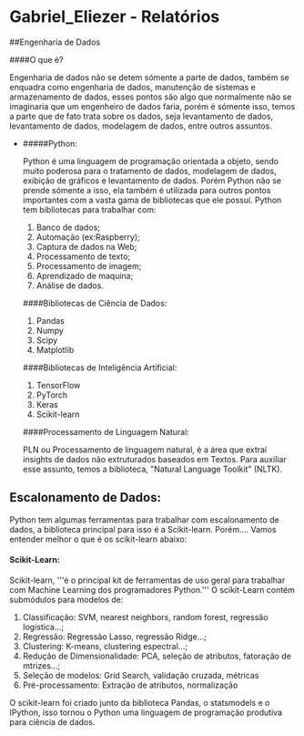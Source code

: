 # Gabriel_Eliezer - Relatórios

##Engenharia de Dados

####O que é?

  Engenharia de dados não se detem sómente a parte de dados, também se enquadra como engenharia de dados, manutenção de sistemas e armazenamento de dados, esses pontos são algo que normalmente não se imaginaria que um engenheiro de dados faria, porém é sómente isso, temos a parte que de fato trata sobre os dados, seja levantamento de dados, levantamento de dados, modelagem de dados, entre outros assuntos.

- #####Python:

  Python é uma linguagem de programação orientada a objeto, sendo muito poderosa para o tratamento de dados, modelagem de dados, exibição de gráficos e levantamento de dados. Porém Python não se prende sómente a isso, ela também é utilizada para outros pontos importantes com a vasta gama de bibliotecas que ele possuí. Python tem bibliotecas para trabalhar com:

  1) Banco de dados;
  2) Automação (ex:Raspberry);
  3) Captura de dados na Web;
  4) Processamento de texto;
  5) Processamento de imagem;
  6) Aprendizado de maquina;
  7) Análise de dados.
 
  ####Bibliotecas de Ciência de Dados:

  1) Pandas
  2) Numpy
  3) Scipy
  4) Matplotlib
 
  ####Bibliotecas de Inteligência Artificial:

  1) TensorFlow
  2) PyTorch
  3) Keras
  4) Scikit-learn
 
  ####Processamento de Linguagem Natural:

  PLN ou Processamento de linguagem natural, é a área que extraí insights de dados não extruturados baseados em Textos. Para auxiliar esse assunto, temos a biblioteca, "Natural Language Toolkit" (NLTK).


## Escalonamento de Dados:

Python tem algumas ferramentas para trabalhar com escalonamento de dados, a biblioteca principal para isso é a Scikit-learn. Porém.... Vamos entender melhor o que é os scikit-learn abaixo:

#### Scikit-Learn:

Scikit-learn, '''é o principal kit de ferramentas de uso geral para trabalhar com Machine Learning dos programadores Python.''' O scikit-Learn contém submódulos para modelos de:

1) Classificação: SVM, nearest neighbors, random forest, regressão logistica...;
2) Regressão: Regressão Lasso, regressão Ridge...;
3) Clustering: K-means, clustering espectral...;
4) Redução de Dimensionalidade: PCA, seleção de atributos, fatoração de mtrizes...;
5) Seleção de modelos: Grid Search, validação cruzada, métricas
6) Pré-processamento: Extração de atributos, normalização

O scikit-learn foi criado junto da biblioteca Pandas, o statsmodels e o IPython, isso tornou o Python uma linguagem de programação produtiva para ciência de dados.
